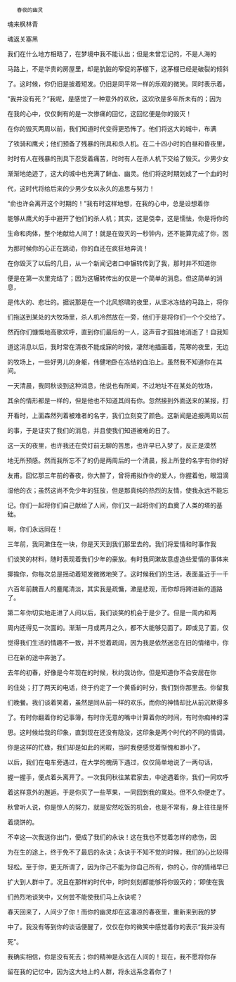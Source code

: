       春夜的幽灵 

  魂来枫林青

  魂返关塞黑

  我们在什么地方相晤了，在梦境中我不能认出；但是未曾忘记的，不是人海的

 马路上，不是华贵的房屋里，却是肮脏的窄促的茅棚下，这茅棚已经是破裂的倾斜

 了。这时候，你仍旧是披着短发。仍旧是同平常一样的乐观的微笑。同时表示着，

 “我并没有死？”我呢，是感觉了一种意外的欢欣，这欢欣是多年所未有的；因为

 在我的心中，仅仅剩有的是一次惨痛的回忆，这回忆便是你的毁灭！

  在你的毁灭两周以前，我们知道时代变得更恐怖了。他们将这大的城中，布满

 了铁骑和鹰犬；他们预备了残暴的刑具和杀人机。在二十四小时的白昼和昏夜里，

 时时有人在残暴的刑具下忍受着痛苦，时时有人在杀人机下交给了毁灭。少男少女

 渐渐地绝迹了，这大的城中也充满了鲜血、幽灵。他们将这时期划成了一个血的时

 代，这时代将给后来的少男少女以永久的追思与努力！

  “俞也许会离开这个时期的！”我有时这样地想，在我的心中，总是设想着你

 能够从鹰犬的手中避开了他们的杀人机；其实，这是侥幸，这是懦怯，你是将你的

 生命和肉体，整个地献给人间了！就是在毁灭的一秒钟内，还不能算完成了你，因

 为那时候你的心正在跳动，你的血还在疯狂地奔流！

  在你毁灭了以后的几日，从一个新闻记者口中辗转传到了我，那时并不知道你

 便是在第一次里完结了；因为这辗转传出的仅是一个简单的消息。但这简单的消息，

 是伟大的、悲壮的。据说那是在一个北风怒啸的夜里，从坚冰冻结的马路上，将你

 们拖送到某处的大牧场里，杀人机冷然放在一旁，他们于是将你们一个个交给了。

 然而你们慷慨地高歌欢呼，直到你们最后的一人，这声音才孤独地消逝了！自我知

 道这消息以后，我时常在清夜不能成寐的时候，凄然地描画着，荒寒的夜里，无边

 的牧场上，一些好男儿的身躯，伟健地卧在冻结的血泊上。虽然我不知道你在其间。

  一天清晨，我同秋谈到这种消息，他说也有所闻，不过地址不在某处的牧场，

 其余的情形都是一样的，但是他也不知道其间有你。忽然接到外面送来的某报，打

 开看时，上面森然列着被难者的名字，我们立刻变了颜色。这新闻是追报两周以前

 的事，于是证实了我们的消息，并且使我们知道被难的日了。

  这一天的夜里，也许我还在荧灯前无聊的苦思，也许早已入梦了，反正是漠然

 地无所预感。然而我所忘不了的仍是两周后的一个清晨，报上所登的名字有你的好

 友甫。回忆那三年前的春夜，你大醉了，曾将甫拟作你的爱人，你握着他，眼泪滴

 湿他的衣；虽然这尚不免少年的狂放，但是那真纯的热烈的友情，使我永远不能忘

 记。你们一起将你们自己献给了人间，你们又一起将你们的血奠了人类的塔的基础。

 啊，你们永远同在！

  三年前，我同漱住在一块，你是天天到我们那里去的。我们将爱情和时事作我

 们谈笑的材料，随时表现着我们少年的豪放。有时我同漱故意虚造些爱情的事体来

 揶揄你，你每次总是摇动着短发微微地笑了。这时候我们的生活，表面虽近于一千

 六百年前魏晋人的麈尾清淡，其实我是疏慵，漱是悲观，而你却将跨进新的道路了。

  第二年你切实地走进了人间以后，我们谈笑的机会于是少了。但是一周内和两

 周内还得见一次面的。渐渐一月或两月之久，都不大能够见面了。即或见了面，仅

 觉得我们生活的情趣不一致，并不觉着疏阔，因为我是依然迷恋在旧的情绪中，你

 已在新的途中奔驰了。

  去年的初春，好像是今年现在的时候，秋约我访你，但是知道你不会安居在你

 的住处；打了两天的电话，终于约定了一个黄昏的时分，我们到你那里去。你留我

 们晚餐。我们谈着笑着，虽然是同从前一样的欢乐，而你的神情却比从前沉默得多

 了。有时你翻着你的记事簿，有时你无意的嘴中计算着你的时间，有时你痴神的深

 思。这时候给我的印象，直到现在还没有隐没，这印象是两个时代的不同的情调，

 你是这样的忙碌，我们却是如此的闲暇，当时我便感觉着惭愧和渺小了。

  以后，我们在电车旁遇过，在大学的槐荫下遇过，仅仅简单地说了一两句话，

 握一握手，便点着头离开了。一次我同秋往某君家去，中途遇着你，我们一同欢呼

 着这样意外的邂逅。于是你买了一些苹果，一同回到我的寓处。但不久你便走了。

 秋曾听人说，你是惊人的努力，就是安然吃饭的机会，也是不常有，身上往往是怀

 着烧饼的。

  不幸这—次我送你出门，便成了我们的永诀！这在我也不觉着怎样的悲伤，因

 为在生的途上，终于免不了最后的永诀；永诀于不知不觉的时候，我们的心比较得

 轻松。至于你，更无所谓了，因为你己不能为你自己所有，你的心，你的情绪早已

 扩大到人群中了。况且在那样的时代中，时时刻刻都能够将你毁灭的；‘即使在我

 们热烈地谈笑中，又何尝不能使我们马上永诀呢？

  春天回来了，人间少了你！而你的幽灵却在这凄凉的春夜里，重新来到我的梦

 中了。我没有等到你的谈话便醒了，仅仅在你的微笑中感觉着你的表示“我并没有

 死”。

  我确实相信，你是没有死去；你的精神是永远在人间的！现在，我不愿将你存

 留在我的记忆中，因为这大地上的人群，将永远系念着你了！

